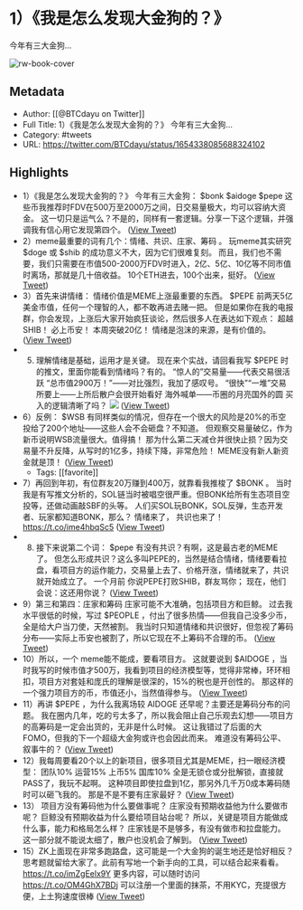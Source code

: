 # 1）《我是怎么发现大金狗的？》
今年有三大金狗...

![rw-book-cover](https://pbs.twimg.com/profile_images/1546148012669292545/BdXvKkv9.jpg)

## Metadata
- Author: [[@BTCdayu on Twitter]]
- Full Title: 1）《我是怎么发现大金狗的？》
今年有三大金狗...
- Category: #tweets
- URL: https://twitter.com/BTCdayu/status/1654338085688324102

## Highlights
- 1）《我是怎么发现大金狗的？》
  今年有三大金狗：
  $bonk
  $aidoge
  $pepe
  这些币我推荐时FDV在500万至2000万之间，日交易量极大，均可以容纳大资金。
  这一切只是运气么？不是的，同样有一套逻辑。分享一下这个逻辑，并强调我有信心用它发现第四个。 ([View Tweet](https://twitter.com/BTCdayu/status/1654338085688324102))
- 2）meme最重要的词有几个：情绪、共识、庄家、筹码
  。
  玩meme其实研究 $doge 或 $shib 的成功意义不大，因为它们很难复刻。
  而且，我们也不需要，我们只需要在市值500-2000万FDV时进入，2亿、5亿、10亿等不同市值时离场，那就是几十倍收益。
  10个ETH进去，100个出来，挺好。 ([View Tweet](https://twitter.com/BTCdayu/status/1654338845075456001))
- 3）首先来讲情绪：
  情绪价值是MEME上涨最重要的东西。
  $PEPE 前两天5亿美金市值，任何一个理智的人，都不敢再进去赌一把。
  但是如果你在我的电报群，你会发现，上涨后大家开始疯狂谈论，然后很多人在表达如下观点：
  超越SHIB！
  必上币安！
  本周突破20亿！
  情绪是泡沫的来源，是有价值的。 ([View Tweet](https://twitter.com/BTCdayu/status/1654339686633201666))
- 5) 理解情绪是基础，运用才是关键。
  现在来个实战，请回看我写 $PEPE 时的推文，里面你能看到情绪吗？有的。
  “惊人的”交易量——代表交易很活跃
  “总市值2900万！”——对比强烈，我加了感叹号。
  “很快”“一堆”交易所要上——上所后散户会很开始看好
  海外喊单——币圈的月亮国外的圆
  买入的逻辑清晰了吗？ 
  ![](https://pbs.twimg.com/media/FvVmcM_acAEmB2Z.jpg) ([View Tweet](https://twitter.com/BTCdayu/status/1654341750918631425))
- 6）反例：
  $WSB 有同样类似的情况，但存在一个很大的风险是20%的币空投给了200个地址——这些人会不会砸盘？不知道。
  但观察交易量破亿，作为新币说明WSB流量很大。值得搞！
  那为什么第二天减仓并很快止损？因为交易量不升反降，从写时的1亿多，持续下降，非常危险！
  MEME没有新人新资金就是顶！ ([View Tweet](https://twitter.com/BTCdayu/status/1654342185771503616))
    - Tags: [[favorite]] 
- 7）再回到年初，有位群友20万赚到400万，就靠看我推梭了 $BONK 。 
  当时我是有写推文分析的，SOL链当时被唱空很严重。但BONK给所有生态项目空投等，还做动画敲SBF的头等。
  人们买SOL玩BONK，SOL反弹，生态开发者、玩家都知道BONK，那么？
  情绪来了， 共识也来了！
  https://t.co/ime4hbqSc5 ([View Tweet](https://twitter.com/BTCdayu/status/1654343507811917826))
- 8) 接下来说第二个词：
  $pepe 有没有共识？有啊，这是最古老的MEME了。
  但怎么形成共识？这么多叫PEPE的，当然是结合情绪，情绪要看拉盘，看项目方的运作能力，交易量上去了、价格开涨，情绪就来了，共识就开始成立了。
  一个月前
  你说PEPE打败SHIB，群友骂你；
  现在，他们会说：这还用你说？ ([View Tweet](https://twitter.com/BTCdayu/status/1654344130913513474))
- 9）第三和第四：庄家和筹码
  庄家可能不大准确，包括项目方和巨鲸。
  过去我水平很低的时候，写过 $PEOPLE ，付出了很多热情——但我自己没多少币，全是给大户当刀使，天然被割。
  我当时只知道情绪和共识很好，但忽视了筹码分布——实际上币安也被割了，所以它现在不上筹码不合理的币。 ([View Tweet](https://twitter.com/BTCdayu/status/1654344731151978497))
- 10）所以，一个 meme能不能成，要看项目方。
  这就要说到 $AIDOGE ，当时我写的时候市值才500万，我看到项目的经济模型等，觉得非常棒，环环相扣，项目方对套娃和庞氏的理解是很深的，15%的税也是开创性的。
  那这样的一个强力项目方的币，市值还小，当然值得参与。 ([View Tweet](https://twitter.com/BTCdayu/status/1654345213484359687))
- 11）再讲 $PEPE ，为什么我离场较 AIDOGE 还早呢？主要还是筹码分布的问题。
  我在圈内几年，吃的亏太多了，所以我会阻止自己乐观去幻想——项目方的高筹码是一定会出货的，无非是什么时候。
  这让我错过了后面的大FOMO，但我的下一个超级大金狗或许也会因此而来。
  难道没有筹码公平、叙事牛的？ ([View Tweet](https://twitter.com/BTCdayu/status/1654345674341896194))
- 12）我每周要看20个以上的新项目，很多项目尤其是MEME，扫一眼经济模型：
  团队10%
  运营15%
  上币5%
  国库10%
  全是无锁仓或分批解锁，直接就PASS了，我玩不起啊。
  这种项目即使拉盘到1亿，那另外几千万0成本筹码随时可以砸飞我的。
  那是不是不要有庄家最好？ ([View Tweet](https://twitter.com/BTCdayu/status/1654346186143449088))
- 13）
  项目方没有筹码他为什么要做事呢？
  庄家没有预期收益他为什么要做市呢？
  巨鲸没有预期收益为什么要给项目站台呢？
  所以，关键是项目方能做成什么事，能力和格局怎么样？
  庄家钱是不是够多，有没有做市和拉盘能力。
  这一部分就不能说太细了，散户也没机会了解到。 ([View Tweet](https://twitter.com/BTCdayu/status/1654346950530174977))
- 15）ZK上面现在非常多跑路盘，这可能是一个大金狗的诞生地还是恰好相反？
  思考题就留给大家了。此前有写地一个新手向的工具，可以结合起来看看。
  https://t.co/imZgEelx9Y
  更多内容，可以随时访问 https://t.co/OM4GhX7BDj 可以注册一个里面的抹茶，不用KYC，充提很方便，上土狗速度很棒 ([View Tweet](https://twitter.com/BTCdayu/status/1654347994270171136))
